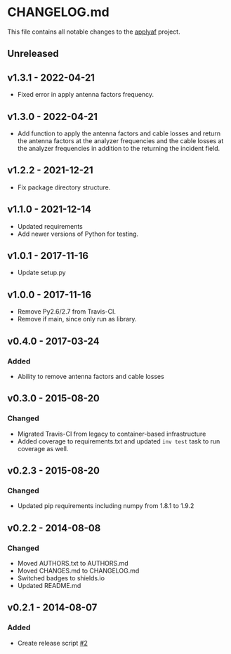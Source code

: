 # CHANGELOG.md
This file contains all notable changes to the [applyaf][] project.

## Unreleased

## v1.3.1 - 2022-04-21
- Fixed error in apply antenna factors frequency.

## v1.3.0 - 2022-04-21
- Add function to apply the antenna factors and cable losses and return the
    antenna factors at the analyzer frequencies and the cable losses at the
    analyzer frequencies in addition to the returning the incident field.

## v1.2.2 - 2021-12-21
- Fix package directory structure.

## v1.1.0 - 2021-12-14
- Updated requirements
- Add newer versions of Python for testing.

## v1.0.1 - 2017-11-16
- Update setup.py


## v1.0.0 - 2017-11-16
- Remove Py2.6/2.7 from Travis-CI.
- Remove if main, since only run as library.

## v0.4.0 - 2017-03-24

### Added
- Ability to remove antenna factors and cable losses


## v0.3.0 - 2015-08-20

### Changed
- Migrated Travis-CI from legacy to container-based
  infrastructure
- Added coverage to requirements.txt and updated `inv test` task to
  run coverage as well.

## v0.2.3 - 2015-08-20

### Changed
- Updated pip requirements including numpy from 1.8.1 to 1.9.2

## v0.2.2 - 2014-08-08

### Changed
- Moved AUTHORS.txt to AUTHORS.md
- Moved CHANGES.md to CHANGELOG.md
- Switched badges to shields.io
- Updated README.md


## v0.2.1 - 2014-08-07

### Added
- Create release script [#2][]


[#1]: https://github.com/questrail/applyaf/issues/1
[#2]: https://github.com/questrail/applyaf/issues/2
[applyaf]: https://github.com/questrail/applyaf

